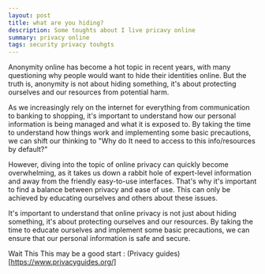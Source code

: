 ```yaml
---
layout: post
title: what are you hiding?
description: Some toughts about I live pricavy online
summary: privacy online  
tags: security privacy touhgts
---
```


Anonymity online has become a hot topic in recent years, with many questioning why people would want to hide their identities online. But the truth is, anonymity is not about hiding something, it's about protecting ourselves and our resources from potential harm.

As we increasingly rely on the internet for everything from communication to banking to shopping, it's important to understand how our personal information is being managed and what it is exposed to. By taking the time to understand how things work and implementing some basic precautions, we can shift our thinking to "Why do It need to access to this info/resources by default?"

However, diving into the topic of online privacy can quickly become overwhelming, as it takes us down a rabbit hole of expert-level information and away from the friendly easy-to-use interfaces. That's why it's important to find a balance between privacy and ease of use. This can only be achieved by educating ourselves and others about these issues.

It's important to understand that online privacy is not just about hiding something, it's about protecting ourselves and our resources. By taking the time to educate ourselves and implement some basic precautions, we can ensure that our personal information is safe and secure.

Wait 
This This may be a good start : (Privacy guides)[https://www.privacyguides.org/]
